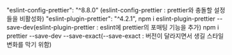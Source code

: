 "eslint-config-prettier": "^8.8.0" (eslint-config-prettier : prettier와 충돌할 설정들을 비활성화)
"eslint-plugin-prettier": "^4.2.1", npm i eslint-plugin-prettier --save-dev(eslint-plugin-prettier : eslint에 prettier의 포매팅 기능을 추가)
npm i prettier --save-dev --save-exact(--save-exact : 버전이 달라지면서 생길 스타일 변화를 막기 위함)
